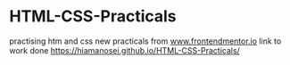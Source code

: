 # HTML-CSS-Practicals
 practising htm and css new practicals from www.frontendmentor.io
 link to work done https://hiamanosei.github.io/HTML-CSS-Practicals/
